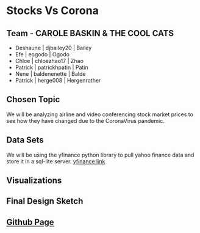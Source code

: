 # Stocks Vs Corona

## Team - CAROLE BASKIN & THE COOL CATS
- Deshaune | djbailey20 | Bailey
- Efe | eogodo | Ogodo
- Chloe | chloezhao17 | Zhao
- Patrick | patrickhpatin | Patin
- Nene | baldenenette | Balde
- Patrick | herge008 | Hergenrother

## Chosen Topic
We will be analyzing airline and video conferencing stock market prices to see how they have changed due to the CoronaVirus pandemic.

## Data Sets
We will be using the yfinance python library to pull yahoo finance data and store it in a sql-lite server. [yfinance link](https://pypi.org/project/yfinance/)

## Visualizations

## Final Design Sketch

## [Github Page](https://github.com/djbailey20/stocks-vs-corona)

